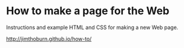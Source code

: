 How to make a page for the Web
======

Instructions and example HTML and CSS for making a new Web page.

http://jimthoburn.github.io/how-to/
